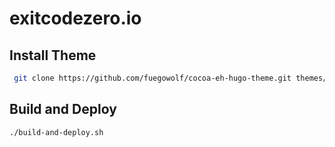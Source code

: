# exitcodezero.io

## Install Theme
```bash
 git clone https://github.com/fuegowolf/cocoa-eh-hugo-theme.git themes/cocoa-eh
```

## Build and Deploy
```bash
./build-and-deploy.sh
```
